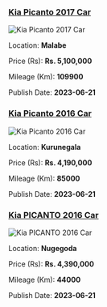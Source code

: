 
<!-- bac59e6e9026a5030dd2d9b1e19a85cc -->

### [Kia Picanto 2017 Car](https://riyasewana.com/buy/kia-picanto-sale-malabe-6522219)

![Kia Picanto 2017 Car](https://riyasewana.com/thumb/thumbkia-picanto-21144118831.jpg)

Location: **Malabe**

Price (Rs): **Rs. 5,100,000**

Mileage (Km): **109900**

Publish Date: **2023-06-21**


<!-- e0500607020fcdcc7d0810c3622a0675 -->

### [Kia Picanto 2016 Car](https://riyasewana.com/buy/kia-picanto-sale-kurunegala-6521312)

![Kia Picanto 2016 Car](https://riyasewana.com/thumb/thumbkia-picanto-211134074661.jpg)

Location: **Kurunegala**

Price (Rs): **Rs. 4,190,000**

Mileage (Km): **85000**

Publish Date: **2023-06-21**


<!-- 309e3850b65d1481a1a6fadbb0f18efb -->

### [Kia PICANTO 2016 Car](https://riyasewana.com/buy/kia-picanto-sale-nugegoda-6521300)

![Kia PICANTO 2016 Car](https://riyasewana.com/thumb/thumbkia-picanto-21113202151.jpg)

Location: **Nugegoda**

Price (Rs): **Rs. 4,390,000**

Mileage (Km): **44000**

Publish Date: **2023-06-21**

